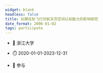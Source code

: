 ```yaml
---
widget: blank
headless: false
title: 长期在轨飞行对航天员空间认知能力的影响研究
date_format: 2006-01-02
tags: participate
---
```



- :notebook: 浙江大学

- :stopwatch: 2020-01-01-2023-12-31

- :boy: 参与